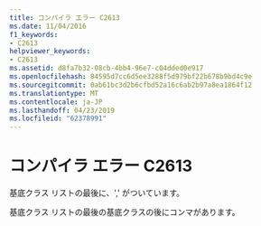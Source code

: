 ```yaml
---
title: コンパイラ エラー C2613
ms.date: 11/04/2016
f1_keywords:
- C2613
helpviewer_keywords:
- C2613
ms.assetid: d8fa7b32-08cb-4bb4-96e7-c04dded0e917
ms.openlocfilehash: 84595d7cc6d5ee3288f5d979bf22b678b9bd4c9e
ms.sourcegitcommit: 0ab61bc3d2b6cfbd52a16c6ab2b97a8ea1864f12
ms.translationtype: MT
ms.contentlocale: ja-JP
ms.lasthandoff: 04/23/2019
ms.locfileid: "62378991"
---
```

# <a name="compiler-error-c2613"></a>コンパイラ エラー C2613

基底クラス リストの最後に、',' がついています。

基底クラス リストの最後の基底クラスの後にコンマがあります。
